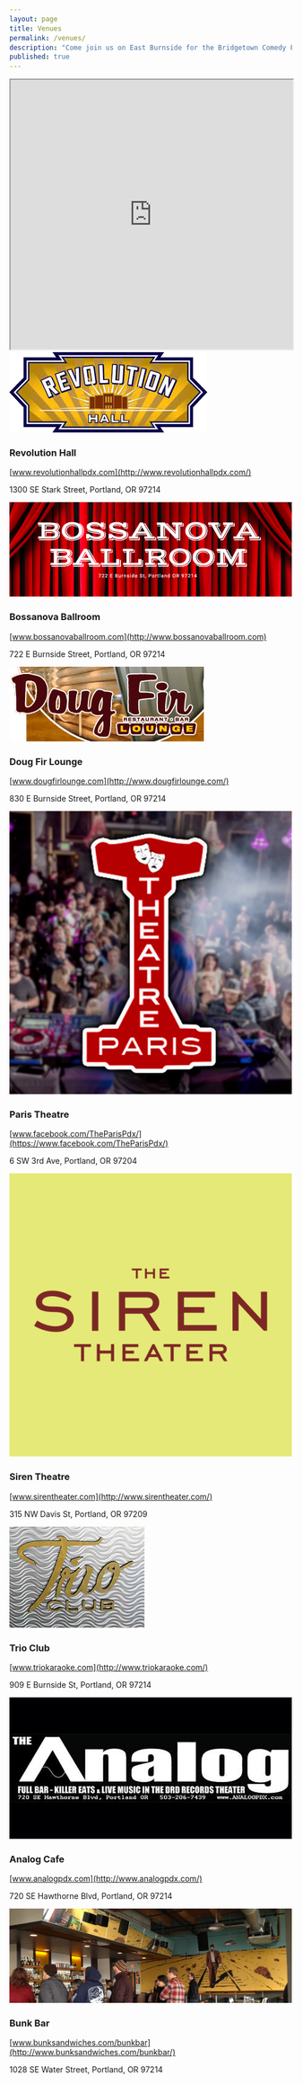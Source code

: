 ```yaml
---
layout: page
title: Venues
permalink: /venues/
description: "Come join us on East Burnside for the Bridgetown Comedy Festival in 2017!"
published: true
---
```



<iframe src="https://www.google.com/maps/d/embed?mid=1iFoaw3XEUHo1-vGqQHumDVP8Fbw" width="100%" height="480"></iframe>


<img src="/img/venue-images/venue-revolution-hall.png" />


### Revolution Hall

[www.revolutionhallpdx.com](http://www.revolutionhallpdx.com/)

1300 SE Stark Street, Portland, OR 97214



<img src="/img/venue-images/venue-bossanova.png" />

### Bossanova Ballroom

[www.bossanovaballroom.com](http://www.bossanovaballroom.com)

722 E Burnside Street, Portland, OR 97214



<img src="/img/venue-images/venue-doug-fir.png" />

### Doug Fir Lounge

[www.dougfirlounge.com](http://www.dougfirlounge.com/)

830 E Burnside Street, Portland, OR 97214


<img src="/img/venue-images/venue-paris.png" />

### Paris Theatre

[www.facebook.com/TheParisPdx/](https://www.facebook.com/TheParisPdx/)

6 SW 3rd Ave, Portland, OR 97204



<img src="/img/venue-images/venue-siren-theatre.png" />

### Siren Theatre

[www.sirentheater.com](http://www.sirentheater.com/)

315 NW Davis St, Portland, OR 97209






<img src="/img/venue-images/venue-trio-club.jpg" />


### Trio Club

  [www.triokaraoke.com](http://www.triokaraoke.com/)

909 E Burnside St, Portland, OR 97214


<img src="/img/venue-images/venue-analog.jpeg" />

### Analog Cafe

[www.analogpdx.com](http://www.analogpdx.com/)

720 SE Hawthorne Blvd, Portland, OR 97214


<img src="/img/venue-images/venue-bunk-bar.png" />

### Bunk Bar

[www.bunksandwiches.com/bunkbar](http://www.bunksandwiches.com/bunkbar/)

1028 SE Water Street, Portland, OR 97214

